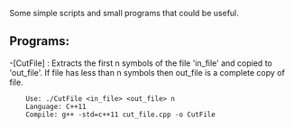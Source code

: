 Some simple scripts and small programs that could be useful.


## Programs:

-[CutFile] : 
	Extracts the first n symbols of the file 'in_file' and copied to 'out_file'. If file has less than n symbols then out_file is a complete copy of file.

		Use: ./CutFile <in_file> <out_file> n
		Language: C++11
		Compile: g++ -std=c++11 cut_file.cpp -o CutFile
	
